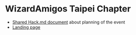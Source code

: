 # WizardAmigos Taipei Chapter

* [Shared Hack.md document](https://hackmd.io/s/rkjBL-mGb) about planning of the event
* [Landing page](http://wizardamigos.com/chapter-taipei/)
